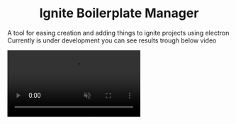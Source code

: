 <h1 align="center">
<br>
 Ignite Boilerplate Manager
 </br>
</h1>

A tool for easing creation and adding things to ignite projects using electron
Currently is under development you can see results trough below video

<video controls muted>
  <source src="https://raw.githubusercontent.com/lvlrSajjad/ignite-boilerplate-manager/master/videoshot/ignite-manager.mp4" type="video/mp4">
  Your browser does not support the video tag.
</video>
